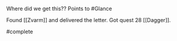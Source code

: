 Where did we get this?? Points to #Glance 

Found [[Zvarm]] and delivered the letter. Got quest 28 [[Dagger]].

#complete